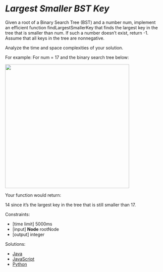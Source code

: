 _Largest Smaller BST Key_
=========================

Given a root of a Binary Search Tree (BST) and a number num, implement an efficient function findLargestSmallerKey that finds the largest key in the tree that is smaller than num. If such a number doesn’t exist, return -1. Assume that all keys in the tree are nonnegative.

Analyze the time and space complexities of your solution.

For example:
For num = 17 and the binary search tree below:

<img src="https://www.pramp.com/img/content/img_02.png" width="400">

Your function would return:

14 since it’s the largest key in the tree that is still smaller than 17.

Constraints:
- [time limit] 5000ms
- [input] **Node** rootNode
- [output] integer

Solutions:
- [Java](https://github.com/kywbaek/pramp_questions/blob/master/questions/largest-smaller-bst-key/solution.java)
- [JavaScript](https://github.com/kywbaek/pramp_questions/blob/master/questions/largest-smaller-bst-key/solution.js)
- [Python](https://github.com/kywbaek/pramp_questions/blob/master/questions/largest-smaller-bst-key/solution.py)
